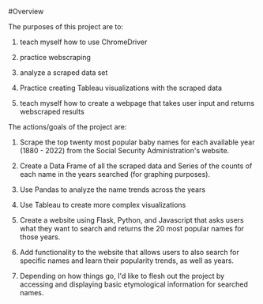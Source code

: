 #Overview

The purposes of this project are to:

1. teach myself how to use ChromeDriver

2. practice webscraping

3. analyze a scraped data set

4. Practice creating Tableau visualizations with the scraped data

5. teach myself how to create a webpage that takes user input and returns webscraped results



The actions/goals of the project are:

1. Scrape the top twenty most popular baby names for each available year (1880 - 2022) from the Social Security Administration's website.

2. Create a Data Frame of all the scraped data and Series of the counts of each name in the years searched (for graphing purposes).

3. Use Pandas to analyze the name trends across the years

4. Use Tableau to create more complex visualizations

5. Create a website using Flask, Python, and Javascript that asks users what they want to search and returns the 20 most popular names for those years.

6. Add functionality to the website that allows users to also search for specific names and learn their popularity trends, as well as years.

7. Depending on how things go, I'd like to flesh out the project by accessing and displaying basic etymological information for searched names.